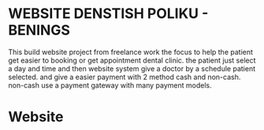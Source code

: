 # WEBSITE DENSTISH POLIKU - BENINGS

This build website project from freelance work the focus to help the patient get easier to booking or get appointment dental clinic. the patient just select a day and time and then website system give a doctor by a schedule patient selected. and give a easier payment with 2 method cash and non-cash. non-cash use a payment gateway with many payment models. 

# Website 
